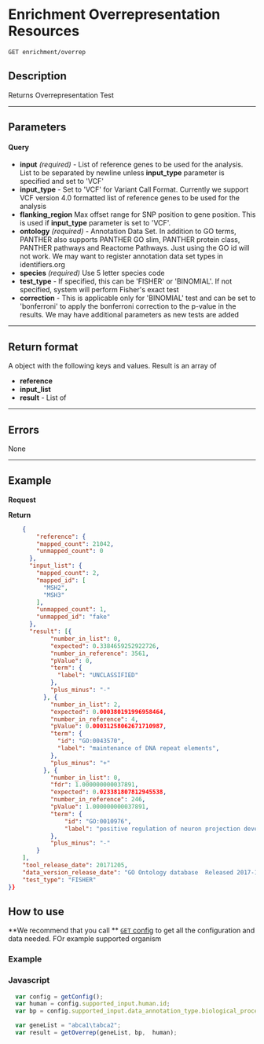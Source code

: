# Enrichment Overrepresentation Resources

    GET enrichment/overrep

## Description
Returns Overrepresentation Test

***

## Parameters

#### Query
- **input** _(required)_ - List of reference genes to be used for the analysis.  List to be separated by newline unless **input_type** parameter is specified and set to 'VCF'
- **input_type**  - Set to 'VCF' for Variant Call Format. Currently we support VCF version 4.0 formatted list of reference genes to be used for the analysis
- **flanking_region** Max offset range for SNP position to gene position.  This is used if **input_type** parameter is set to 'VCF'.
- **ontology** _(required)_ - Annotation Data Set. In addition to GO terms, PANTHER also supports PANTHER GO slim, PANTHER protein class, PANTHER pathways and Reactome Pathways.  Just using the GO id will not work.  We may want to register annotation data set types in identifiers.org
- **species**  _(required)_ Use 5 letter species code
- **test_type** - If specified, this can be 'FISHER' or 'BINOMIAL'.  If not specified, system will perform Fisher's exact test 
- **correction** - This is applicable only for 'BINOMIAL' test and can be set to 'bonferroni' to apply the bonferroni correction to the p-value in the results.  We may have additional parameters as new tests are added


***

## Return format
A object with the following keys and values. Result is an array of

- **reference**
- **input_list**
- **result** -  List of 

***

## Errors
None

***

## Example
**Request**


**Return** 
``` json
    {
        "reference": {
        "mapped_count": 21042,
        "unmapped_count": 0
      },
      "input_list": {
        "mapped_count": 2,
        "mapped_id": [
          "MSH2",
          "MSH3"
        ],
        "unmapped_count": 1,
        "unmapped_id": "fake"
      },
      "result": [{
            "number_in_list": 0,
            "expected": 0.3384659252922726,
            "number_in_reference": 3561,
            "pValue": 0,
            "term": {
              "label": "UNCLASSIFIED"
            },
            "plus_minus": "-"
          }, {
            "number_in_list": 2,
            "expected": 0.000380191996958464,
            "number_in_reference": 4,
            "pValue": 0.00031258062671710987,
            "term": {
              "id": "GO:0043570",
              "label": "maintenance of DNA repeat elements",
            },
            "plus_minus": "+"
          }, {
            "number_in_list": 0,
            "fdr": 1.000000000037891,
            "expected": 0.023381807812945538,
            "number_in_reference": 246,
            "pValue": 1.000000000037891,
            "term": {
                "id": "GO:0010976",
                "label": "positive regulation of neuron projection development"
            },
            "plus_minus": "-"
        }
    ],
    "tool_release_date": 20171205,
    "data_version_release_date": "GO Ontology database  Released 2017-11-28",
    "test_type": "FISHER"
}}
```


## How to use

**We recommend that you call ** [<code>GET</code> config](https://github.com/tmushayahama/panther-api/blob/master/api-documentation/endpoints/config/GET_config.md) to get all the configuration and data needed. FOr example supported organism

### Example 

### Javascript
``` javascript
  var config = getConfig();
  var human = config.supported_input.human.id;
  var bp = config.supported_input.data_annotation_type.biological_process.id;

  var geneList = "abca1\tabca2";
  var result = getOverrep(geneList, bp,  human);
```